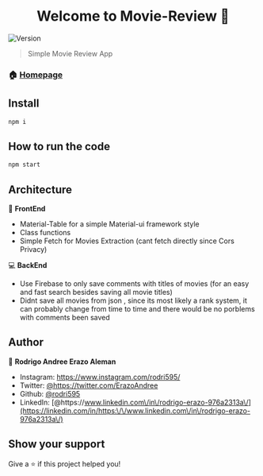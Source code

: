 <h1 align="center">Welcome to Movie-Review 👋</h1>
<p>
  <img alt="Version" src="https://img.shields.io/badge/version-1.0-blue.svg?cacheSeconds=2592000" />
  <a href="https://twitter.com/ErazoAndree" target="_blank">
  </a>
</p>

> Simple Movie Review App

### 🏠 [Homepage](/Movie)

## Install

```sh
npm i
```

## How to run the code

```sh
npm start
```

## Architecture
🎥 **FrontEnd**
* Material-Table for a simple Material-ui framework style
* Class functions 
* Simple Fetch for Movies Extraction (cant fetch directly since Cors Privacy)


💻 **BackEnd**
* Use Firebase to only save comments with titles of movies (for an easy and fast search besides saving all movie titles)
* Didnt save all movies from json , since its most likely a rank system, it can probably change from time to time and there would be no porblems with comments been saved


## Author

👤 **Rodrigo Andree Erazo Aleman**

* Instagram: https://www.instagram.com/rodri595/
* Twitter: [@https:\/\/twitter.com\/ErazoAndree](https://twitter.com/https:\/\/twitter.com\/ErazoAndree)
* Github: [@rodri595](https://github.com/rodri595)
* LinkedIn: [@https:\/\/www.linkedin.com\/in\/rodrigo-erazo-976a2313a\/](https://linkedin.com/in/https:\/\/www.linkedin.com\/in\/rodrigo-erazo-976a2313a\/)

## Show your support

Give a ⭐️ if this project helped you!
